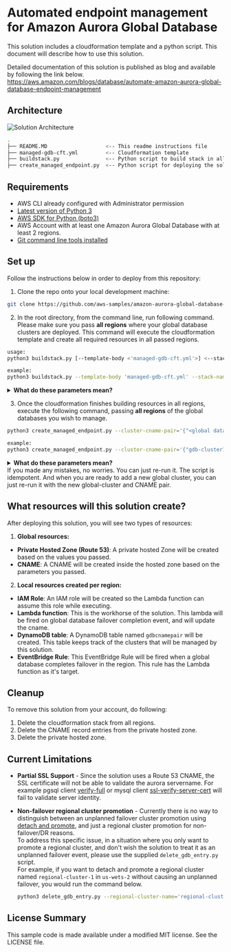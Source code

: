 # Automated endpoint management for Amazon Aurora Global Database

This solution includes a cloudformation template and a python script. This document will describe how to use this solution. 

Detailed documentation of this solution is published as blog and available by following the link below.
https://aws.amazon.com/blogs/database/automate-amazon-aurora-global-database-endpoint-management

## Architecture
![Solution Architecture](img/architecture.png)

```bash
.
├── README.MD                   <-- This readme instructions file
├── managed-gdb-cft.yml         <-- Cloudformation template
├── buildstack.py               <-- Python script to build stack in all supplied regions
├── create_managed_endpoint.py  <-- Python script for deploying the solution

```

## Requirements

*	AWS CLI already configured with Administrator permission  
*	[Latest version of Python 3](https://www.python.org/downloads/release/python-395)
*	[AWS SDK for Python (boto3)](https://boto3.amazonaws.com/v1/documentation/api/latest/guide/quickstart.html#installation)
*	AWS Account with at least one Amazon Aurora Global Database with at least 2 regions.
*	[Git command line tools installed](https://git-scm.com/book/en/v2/Getting-Started-Installing-Git)


## Set up

Follow the instructions below in order to deploy from this repository:


1. Clone the repo onto your local development machine:

 ```bash 
 git clone https://github.com/aws-samples/amazon-aurora-global-database-endpoint-automation.git
 ```


2. In the root directory, from the command line, run following command. Please make sure you pass **all regions** where your global database clusters are deployed. 
   This command will execute the cloudformation template and create all required resources in all passed regions.

 ```bash
 usage:
 python3 buildstack.py [--template-body <'managed-gdb-cft.yml'>] <--stack-name 'stackname'>  [--consent-anonymous-data-collect <'yes/no'>] <--region-list 'regionlist'>
 
 example:
 python3 buildstack.py --template-body 'managed-gdb-cft.yml' --stack-name 'gdb-managed-ep'  --consent-anonymous-data-collect 'yes' --region-list 'us-east-1,us-west-1'
 ```

<details>
  <summary> <strong> What do these parameters mean? </strong>  </summary>  

The script takes following parameters:  

**-t OR --template-body**: CloudFormation template file. Defaults to managed-gdb-cft.yml.  **(Optional)**  
**-r OR --region-list**: List of regions separated by commas, where the stack will be deployed. **(Required)**  
**-a OR --consent-anonymous-data-collect**: This script collects anonymous, non PII and non-account identifiable data, to understand how many times this solution has been deployed by customers. Data collection is completely optional, and if you pass ‘no’ as a value, you will be opted out. This parameters is optional, and defaults to ‘yes’. It only collects, stack name, region, timestamp and the UUID portion of the stack id (for uniqueness).
We only collect data to understand how much the solution is being used, and if it is in-fact being used, then it motivates us to continue to put resources and efforts in it to refine it further and add features. 
 **(Optional)**  
**-s OR --stack-name**: CloudFormation Stack Name.  **(Required)**   
**-f OR --features**: Let's you pick support for both planned and unplanned failover or pick either.  **(Optional)** 
</details>

 3. Once the cloudformation finishes building resources in all regions, execute the following command, passing **all regions** of the  global databases you wish to manage.

 ```bash
 python3 create_managed_endpoint.py --cluster-cname-pair='{"<global database clustername>":"<desired writer endpoint >"} [,"<global database clustername>":"<desired writer endpoint>"},...]' --hosted-zone-name=<hosted zone name> --region-list <'regionlist'>

 example:
 python3 create_managed_endpoint.py --cluster-cname-pair='{"gdb-cluster1":"writer1.myhostedzone.com" ,"gdb-cluster2":"writer2.myhostedzone.com"}' --hosted-zone-name=myhostedzone.com --region-list 'us-east-1,us-west-1'
 ```

<details>
  <summary> <strong> What do these parameters mean? </strong>  </summary>  

The script takes following parameters:  

**-c OR --cluster-cname-pair** : Cluster and writer endpoint pair in '{\"cluname\":\"writer\"}' format. **(Required)**  
**-z OR --hosted-zone-name** :  Name of the hosted zone. If one doesn't exist, it will be created. **(Required)**  
**-r OR --region-list** : List of regions separated by commas, where the stack will be deployed. **(Required)**  
**-sv OR --skip-vpc** : Skips adding vpcs in the hosted zone, if using an existing hosted zone. **(Optional)**  

</details>
If you made any mistakes, no worries. You can just re-run it. The script is idempotent. And when you are ready to add a new global cluster, you can just re-run it with the new global-cluster and CNAME pair. 

## What resources will this solution create?

After deploying this solution, you will see two types of resources:

 1. **Global resources:**
 * **Private Hosted Zone (Route 53)**: A private hosted Zone will be created based on the values you passed.
 * **CNAME**: A CNAME will be created inside the hosted zone based on the parameters you passed.

 2. **Local resources created per region:**
* **IAM Role**: An IAM role will be created so the Lambda function can assume this role while executing.
* **Lambda function**: This is the workhorse of the solution. This lambda will be fired on global database failover completion event, and will update the cname.
* **DynamoDB table**: A DynamoDB table named `gdbcnamepair` will be created. This table keeps track of the clusters that will be managed by this solution.
* **EventBridge Rule**: This EventBridge Rule will be fired when a global database completes failover in the region. This rule has the Lambda function as it's target.

## Cleanup 

To remove this solution from your account, do following:  

1. Delete the cloudformation stack from all regions.
2. Delete the CNAME record entries from the private hosted zone.
3. Delete the private hosted zone.

## Current Limitations

* **Partial SSL Support** - Since the solution uses a Route 53 CNAME, the SSL certificate will not be able to validate the aurora servername. For example pgsql client [verify-full](https://www.postgresql.org/docs/9.1/libpq-ssl.html) or mysql client [ssl-verify-server-cert](https://dev.mysql.com/doc/refman/5.7/en/connection-options.html#option_general_ssl-verify-server-cert) will fail to validate server identity.
* **Non-failover regional cluster promotion** - Currently there is no way to distinguish between an unplanned failover cluster promotion using [detach and promote](https://docs.aws.amazon.com/AmazonRDS/latest/AuroraUserGuide/aurora-global-database-disaster-recovery.html#aurora-global-database-failover), and just a regional cluster promotion for non-failover/DR reasons.  
  To address this specific issue, in a situation where you only want to promote a regional cluster, and don't wish the solution to treat it as an unplanned failover event, please use the supplied `delete_gdb_entry.py` script.  
  For example, if you want to detach and promote a regional cluster named `regional-cluster-1` in `us-wets-2` without causing an unplanned failover, you would run the command below.  

  ```bash
  python3 delete_gdb_entry.py --regional-cluster-name='regional-cluster-1' --region-name='us-west-2'
  ```

## License Summary
This sample code is made available under a modified MIT license. See the LICENSE file.

